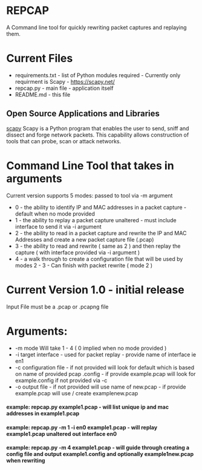 # REPCAP
A Command line tool for quickly rewriting packet captures and replaying them.

# Current Files
- requirements.txt - list of Python modules required - Currently only requirment is Scapy - https://scapy.net/
- repcap.py - main file - application itself
- README.md - this file

## Open Source Applications and Libraries
[scapy](https://scapy.net/) Scapy is a Python program that enables the user to send, sniff and dissect and forge network packets. This capability allows construction of tools that can probe, scan or attack networks.

# Command Line Tool that takes in arguments
Current version supports 5 modes: passed to tool via -m argument
* 0 - the ability to identify IP and MAC addresses in a packet capture - default when no mode provided
* 1 - the ability to replay a packet capture unaltered - must include interface to send it via -i argument
* 2 - the ability to read in a packet capture and rewrite the IP and MAC Addresses and create a new packet capture file (.pcap)
* 3 - the ability to read and rewrite ( same as 2 ) and then replay the capture ( with interface provided via -i argument )
* 4 - a walk through to create a configuration file that will be used by modes 2 - 3 - Can finish with packet rewrite ( mode 2 )

# Current Version 1.0 - initial release


Input File must be a .pcap or .pcapng file

# Arguments:
- -m  mode  Will take 1 - 4 ( 0 implied when no mode provided )
- -i  target interface - used for packet replay - provide name of interface ie en1
- -c  configuration file - if not provided will look for default which is based on name of provided pcap <name of sourcefile>.config - if provide example.pcap will look for example.config if not provided via -c
- -o  output file - if not provided will use name of <name of sourcefile>new.pcap - if provide example.pcap will use / create examplenew.pcap

#### example: repcap.py example1.pcap - will list unique ip and mac addresses in example1.pcap

#### example: repcap.py -m 1 -i en0 example1.pcap - will replay example1.pcap unaltered out interface en0

#### example: repcap.py -m 4 example1.pcap - will guide through creating a config file and output example1.config and optionally example1new.pcap when rewriting
